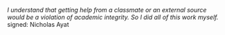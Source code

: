 *I understand that getting help from a classmate or an external source would
be a violation of academic integrity. So I did all of this work myself.*
signed: Nicholas Ayat

